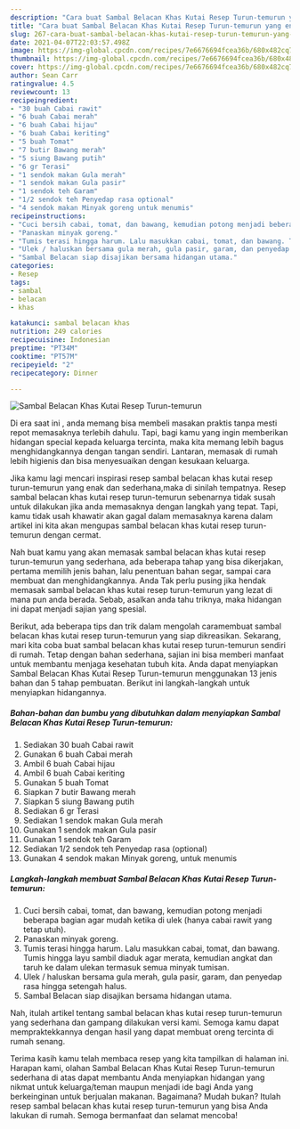 ```yaml
---
description: "Cara buat Sambal Belacan Khas Kutai Resep Turun-temurun yang enak Untuk Jualan"
title: "Cara buat Sambal Belacan Khas Kutai Resep Turun-temurun yang enak Untuk Jualan"
slug: 267-cara-buat-sambal-belacan-khas-kutai-resep-turun-temurun-yang-enak-untuk-jualan
date: 2021-04-07T22:03:57.498Z
image: https://img-global.cpcdn.com/recipes/7e6676694fcea36b/680x482cq70/sambal-belacan-khas-kutai-resep-turun-temurun-foto-resep-utama.jpg
thumbnail: https://img-global.cpcdn.com/recipes/7e6676694fcea36b/680x482cq70/sambal-belacan-khas-kutai-resep-turun-temurun-foto-resep-utama.jpg
cover: https://img-global.cpcdn.com/recipes/7e6676694fcea36b/680x482cq70/sambal-belacan-khas-kutai-resep-turun-temurun-foto-resep-utama.jpg
author: Sean Carr
ratingvalue: 4.5
reviewcount: 13
recipeingredient:
- "30 buah Cabai rawit"
- "6 buah Cabai merah"
- "6 buah Cabai hijau"
- "6 buah Cabai keriting"
- "5 buah Tomat"
- "7 butir Bawang merah"
- "5 siung Bawang putih"
- "6 gr Terasi"
- "1 sendok makan Gula merah"
- "1 sendok makan Gula pasir"
- "1 sendok teh Garam"
- "1/2 sendok teh Penyedap rasa optional"
- "4 sendok makan Minyak goreng untuk menumis"
recipeinstructions:
- "Cuci bersih cabai, tomat, dan bawang, kemudian potong menjadi beberapa bagian agar mudah ketika di ulek (hanya cabai rawit yang tetap utuh)."
- "Panaskan minyak goreng."
- "Tumis terasi hingga harum. Lalu masukkan cabai, tomat, dan bawang. Tumis hingga layu sambil diaduk agar merata, kemudian angkat dan taruh ke dalam ulekan termasuk semua minyak tumisan."
- "Ulek / haluskan bersama gula merah, gula pasir, garam, dan penyedap rasa hingga setengah halus."
- "Sambal Belacan siap disajikan bersama hidangan utama."
categories:
- Resep
tags:
- sambal
- belacan
- khas

katakunci: sambal belacan khas 
nutrition: 249 calories
recipecuisine: Indonesian
preptime: "PT34M"
cooktime: "PT57M"
recipeyield: "2"
recipecategory: Dinner

---
```



![Sambal Belacan Khas Kutai Resep Turun-temurun](https://img-global.cpcdn.com/recipes/7e6676694fcea36b/680x482cq70/sambal-belacan-khas-kutai-resep-turun-temurun-foto-resep-utama.jpg)

Di era  saat ini , anda memang bisa membeli masakan praktis tanpa mesti repot memasaknya terlebih dahulu. Tapi, bagi kamu yang ingin memberikan hidangan special kepada keluarga tercinta, maka kita memang lebih bagus menghidangkannya dengan tangan sendiri. Lantaran, memasak di rumah lebih higienis dan bisa menyesuaikan dengan kesukaan keluarga.

Jika kamu lagi mencari inspirasi resep sambal belacan khas kutai resep turun-temurun yang enak dan sederhana,maka di sinilah tempatnya. Resep sambal belacan khas kutai resep turun-temurun  sebenarnya tidak susah untuk dilakukan jika anda memasaknya dengan langkah yang tepat. Tapi, kamu tidak usah khawatir akan gagal dalam memasaknya 
karena dalam artikel ini kita akan mengupas sambal belacan khas kutai resep turun-temurun dengan cermat.  



Nah buat kamu yang akan memasak sambal belacan khas kutai resep turun-temurun yang sederhana, ada beberapa tahap yang bisa dikerjakan, pertama memilih jenis bahan, lalu penentuan bahan segar, sampai cara membuat dan menghidangkannya. Anda Tak perlu pusing jika hendak memasak sambal belacan khas kutai resep turun-temurun yang lezat di mana pun anda berada. Sebab, asalkan anda  tahu triknya, maka hidangan ini dapat menjadi sajian yang spesial.

Berikut, ada beberapa tips dan trik dalam mengolah caramembuat sambal belacan khas kutai resep turun-temurun yang siap dikreasikan. Sekarang, mari kita coba buat sambal belacan khas kutai resep turun-temurun sendiri di rumah. Tetap dengan bahan sederhana, sajian ini bisa memberi manfaat untuk membantu menjaga kesehatan tubuh kita. Anda dapat menyiapkan Sambal Belacan Khas Kutai Resep Turun-temurun menggunakan 13 jenis bahan dan 5 tahap pembuatan. Berikut ini langkah-langkah untuk menyiapkan hidangannya.

<!--inarticleads1-->

##### Bahan-bahan dan bumbu yang dibutuhkan dalam menyiapkan Sambal Belacan Khas Kutai Resep Turun-temurun:

1. Sediakan 30 buah Cabai rawit
1. Gunakan 6 buah Cabai merah
1. Ambil 6 buah Cabai hijau
1. Ambil 6 buah Cabai keriting
1. Gunakan 5 buah Tomat
1. Siapkan 7 butir Bawang merah
1. Siapkan 5 siung Bawang putih
1. Sediakan 6 gr Terasi
1. Sediakan 1 sendok makan Gula merah
1. Gunakan 1 sendok makan Gula pasir
1. Gunakan 1 sendok teh Garam
1. Sediakan 1/2 sendok teh Penyedap rasa (optional)
1. Gunakan 4 sendok makan Minyak goreng, untuk menumis




<!--inarticleads2-->

##### Langkah-langkah membuat Sambal Belacan Khas Kutai Resep Turun-temurun:

1. Cuci bersih cabai, tomat, dan bawang, kemudian potong menjadi beberapa bagian agar mudah ketika di ulek (hanya cabai rawit yang tetap utuh).
1. Panaskan minyak goreng.
1. Tumis terasi hingga harum. Lalu masukkan cabai, tomat, dan bawang. Tumis hingga layu sambil diaduk agar merata, kemudian angkat dan taruh ke dalam ulekan termasuk semua minyak tumisan.
1. Ulek / haluskan bersama gula merah, gula pasir, garam, dan penyedap rasa hingga setengah halus.
1. Sambal Belacan siap disajikan bersama hidangan utama.




Nah, itulah artikel tentang  sambal belacan khas kutai resep turun-temurun  yang sederhana dan gampang dilakukan versi kami. Semoga kamu dapat mempraktekkannya dengan hasil yang dapat membuat oreng tercinta di rumah senang. 

Terima kasih kamu telah membaca resep yang kita tampilkan di halaman ini. Harapan kami, olahan  Sambal Belacan Khas Kutai Resep Turun-temurun sederhana di atas dapat membantu Anda menyiapkan hidangan yang nikmat untuk keluarga/teman maupun menjadi ide bagi Anda yang berkeinginan untuk berjualan makanan. Bagaimana? Mudah bukan? Itulah resep sambal belacan khas kutai resep turun-temurun yang bisa Anda lakukan di rumah. Semoga bermanfaat dan selamat mencoba!

